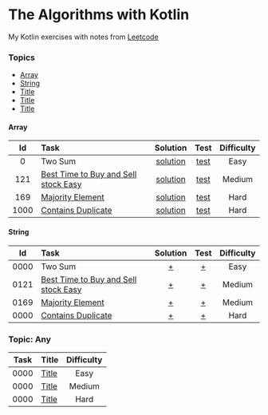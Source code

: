 # The Algorithms with Kotlin

My Kotlin exercises with notes from [Leetcode](https://leetcode.com/kotlerdev)

### Topics

- [Array](#array)
- [String](#string)
- [Title]()
- [Title]()
- [Title]()

#### Array

|  Id  | Task                                     |   Solution   |   Test   | Difficulty |
|:----:|:-----------------------------------------|:------------:|:--------:|:----------:|
|  0   | Two Sum                                  | [solution]() | [test]() |    Easy    |
| 121  | [Best Time to Buy and Sell stock Easy]() | [solution]() | [test]() |   Medium   |
| 169  | [Majority Element]()                     | [solution]() | [test]() |    Hard    |
| 1000 | [Contains Duplicate]()                   | [solution]() | [test]() |    Hard    |

#### String

|  Id  | Task                                     | Solution | Test  | Difficulty |
|:----:|:-----------------------------------------|:--------:|:-----:|:----------:|
| 0000 | Two Sum                                  |  [+]()   | [+]() |    Easy    |
| 0121 | [Best Time to Buy and Sell stock Easy]() |  [+]()   | [+]() |   Medium   |
| 0169 | [Majority Element]()                     |  [+]()   | [+]() |   Medium   |
| 0000 | [Contains Duplicate]()                   |  [+]()   | [+]() |    Hard    |

### Topic: Any

| Task | Title     | Difficulty |
|:----:|:----------|:----------:|
| 0000 | [Title]() |    Easy    |
| 0000 | [Title]() |   Medium   |
| 0000 | [Title]() |    Hard    |

[//]: # (https://www.techinterviewhandbook.org/grind75?weeks=26&hours=40&grouping=topics)

[//]: # (https://github.com/ikatyang/emoji-cheat-sheet)